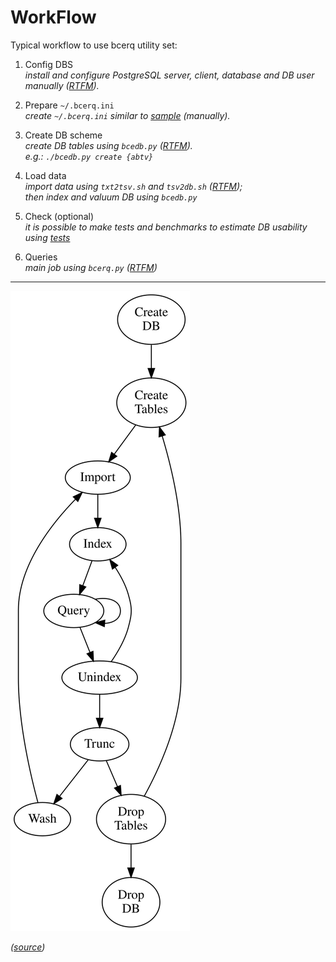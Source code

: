 # WorkFlow

Typical workflow to use bcerq utility set:

1. Config DBS  
  _install and configure PostgreSQL server, client, database and DB user manually ([RTFM](DBS.md))._

1. Prepare `~/.bcerq.ini`  
   _create `~/.bcerq.ini` similar to [sample](bcerq.ini) (manually)._

1. Create DB scheme  
   _create DB tables using `bcedb.py` ([RTFM](DB.md))._  
   _e.g.: `./bcedb.py create {abtv}`_
1. Load data  
   _import data using `txt2tsv.sh` and `tsv2db.sh` ([RTFM](ImpEx.md));_  
   _then index and valuum DB using `bcedb.py`_
1. Check (optional)  
   _it is possible to make tests and benchmarks to estimate DB usability using [tests](../tests/)_
1. Queries  
   _main job using `bcerq.py` ([RTFM](BCERQ.md))_

----

![Comics](WorkFlow.svg)

_([source](WorkFlow.dot))_
